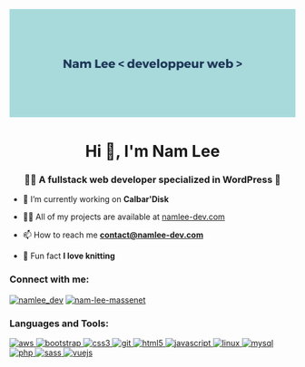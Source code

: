 ![cover](https://github.com/namlee-dev/namlee-dev/blob/main/images/namlee-dev.png)

<h1 align="center">Hi 👋, I'm Nam Lee</h1>
<h3 align="center">👩‍💻 A fullstack web developer specialized in WordPress 🧶</h3>

- 🔭 I’m currently working on **Calbar'Disk**

- 👨‍💻 All of my projects are available at [namlee-dev.com](namlee-dev.com)

- 📫 How to reach me **contact@namlee-dev.com**

- 🧶 Fun fact **I love knitting**

<h3 align="left">Connect with me:</h3>
<p align="left">
<a href="https://twitter.com/namlee_dev" target="blank"><img align="center" src="https://cdn.jsdelivr.net/npm/simple-icons@3.0.1/icons/twitter.svg" alt="namlee_dev" height="30" width="40" /></a>
<a href="https://linkedin.com/in/nam-lee-massenet" target="blank"><img align="center" src="https://cdn.jsdelivr.net/npm/simple-icons@3.0.1/icons/linkedin.svg" alt="nam-lee-massenet" height="30" width="40" /></a>
</p>

<h3 align="left">Languages and Tools:</h3>
<p align="left"> <a href="https://aws.amazon.com" target="_blank"> <img src="https://devicons.github.io/devicon/devicon.git/icons/amazonwebservices/amazonwebservices-original-wordmark.svg" alt="aws" width="40" height="40"/> </a> <a href="https://getbootstrap.com" target="_blank"> <img src="https://devicons.github.io/devicon/devicon.git/icons/bootstrap/bootstrap-plain.svg" alt="bootstrap" width="40" height="40"/> </a> <a href="https://www.w3schools.com/css/" target="_blank"> <img src="https://devicons.github.io/devicon/devicon.git/icons/css3/css3-original-wordmark.svg" alt="css3" width="40" height="40"/> </a> <a href="https://git-scm.com/" target="_blank"> <img src="https://www.vectorlogo.zone/logos/git-scm/git-scm-icon.svg" alt="git" width="40" height="40"/> </a> <a href="https://www.w3.org/html/" target="_blank"> <img src="https://devicons.github.io/devicon/devicon.git/icons/html5/html5-original-wordmark.svg" alt="html5" width="40" height="40"/> </a> <a href="https://developer.mozilla.org/en-US/docs/Web/JavaScript" target="_blank"> <img src="https://devicons.github.io/devicon/devicon.git/icons/javascript/javascript-original.svg" alt="javascript" width="40" height="40"/> </a> <a href="https://www.linux.org/" target="_blank"> <img src="https://devicons.github.io/devicon/devicon.git/icons/linux/linux-original.svg" alt="linux" width="40" height="40"/> </a> <a href="https://www.mysql.com/" target="_blank"> <img src="https://devicons.github.io/devicon/devicon.git/icons/mysql/mysql-original-wordmark.svg" alt="mysql" width="40" height="40"/> </a> <a href="https://www.php.net" target="_blank"> <img src="https://devicons.github.io/devicon/devicon.git/icons/php/php-original.svg" alt="php" width="40" height="40"/> </a> <a href="https://sass-lang.com" target="_blank"> <img src="https://devicons.github.io/devicon/devicon.git/icons/sass/sass-original.svg" alt="sass" width="40" height="40"/> </a> <a href="https://vuejs.org/" target="_blank"> <img src="https://devicons.github.io/devicon/devicon.git/icons/vuejs/vuejs-original-wordmark.svg" alt="vuejs" width="40" height="40"/> </a> </p>
